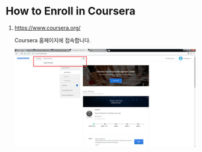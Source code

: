 ﻿How to Enroll in Coursera
==========================

1. https://www.coursera.org/

   Coursera 홈페이지에 접속합니다.

   ![Step1](./KYH/images/step1.png)